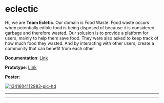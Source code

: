 # eclectic
Hi, we are **Team Ecletic**. Our domain is Food Waste. Food waste occurs when potentially edible food is being disposed of because it is considered garbage and therefore wasted. Our solusion is to provide a platform for users, mainly to help them save food. They were also asked to keep track of how much food they wasted. And by interacting with other users, create a community that can benefit from each other



**Documentation**: [Link](https://github.com/hunture/eclectic/wiki)

**Prototype**: [Link](https://xd.adobe.com/view/18542ebc-f4c1-431f-8645-8b1b69e35fa3-4d07/?fullscreen)

**Poster**: 

<a href="https://ibb.co/KKNCmfc"><img src="https://i.ibb.co/phWCnM6/1341604112983-pic-hd.png" alt="1341604112983-pic-hd" border="0"></a>
*** 

***
